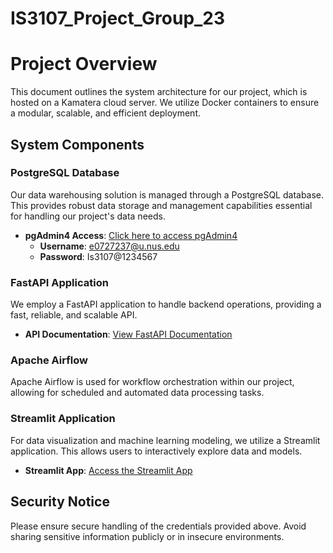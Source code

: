 # IS3107_Project_Group_23
# Project Overview

This document outlines the system architecture for our project, which is hosted on a Kamatera cloud server. We utilize Docker containers to ensure a modular, scalable, and efficient deployment.

## System Components

### PostgreSQL Database

Our data warehousing solution is managed through a PostgreSQL database. This provides robust data storage and management capabilities essential for handling our project's data needs.

- **pgAdmin4 Access**: [Click here to access pgAdmin4](http://103.195.4.105/pgadmin4)
  - **Username**: e0727237@u.nus.edu
  - **Password**: Is3107@1234567

### FastAPI Application

We employ a FastAPI application to handle backend operations, providing a fast, reliable, and scalable API.

- **API Documentation**: [View FastAPI Documentation](http://103.195.4.105:8000/docs)

### Apache Airflow

Apache Airflow is used for workflow orchestration within our project, allowing for scheduled and automated data processing tasks.

### Streamlit Application

For data visualization and machine learning modeling, we utilize a Streamlit application. This allows users to interactively explore data and models.

- **Streamlit App**: [Access the Streamlit App](http://103.195.4.105:8501/)

## Security Notice

Please ensure secure handling of the credentials provided above. Avoid sharing sensitive information publicly or in insecure environments.
